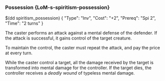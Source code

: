 ### Possession {LoM-s-spiritism-possession}

$(dd spiritism_possession) { 
"Type": "Inv",
"Cost": "+2",
"Prereq": "Spi 2",
"Time": "2 turns"
}

The caster performs an attack against a mental defense of the defender. If the
attack is successful, it gains control of the target creature.

To maintain the control, the caster must repeat the attack, and pay the price
at every turn.

While the caster control a target, all the damage received by the target is
transformed into mental damage for the controller. If the target dies, the
controller receives a *deadly wound* of typeless mental damage.
